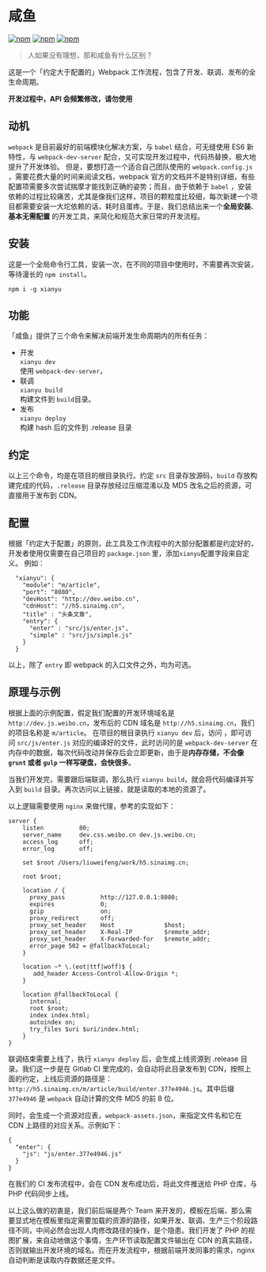 # 咸鱼
[![npm](https://img.shields.io/npm/dt/xianyu.svg?style=flat-square)](https://www.npmjs.com/package/xianyu)
[![npm](https://img.shields.io/npm/v/xianyu.svg?style=flat-square)](https://www.npmjs.com/package/xianyu)
[![npm](https://img.shields.io/npm/l/xianyu.svg?style=flat-square)](https://www.npmjs.com/package/xianyu)

> 人如果没有理想，那和咸鱼有什么区别？

这是一个「约定大于配置的」Webpack 工作流程，包含了开发、联调、发布的全生命周期。

**开发过程中，API 会频繁修改，请勿使用**

## 动机
`webpack` 是目前最好的前端模块化解决方案，与 `babel` 结合，可无缝使用 ES6 新特性，与 `webpack-dev-server` 配合，又可实现开发过程中，代码热替换，极大地提升了开发体验。
但是，要想打造一个适合自己团队使用的 `webpack.config.js` ，需要花费大量的时间来阅读文档，webpack 官方的文档并不是特别详细，有些配置项需要多次尝试揣摩才能找到正确的姿势；而且，由于依赖于 `babel` ，安装依赖的过程比较痛苦，尤其是像我们这样，项目的颗粒度比较细，每次新建一个项目都需要安装一大坨依赖的话，耗时且蛋疼。于是，我们总结出来一个**全局安装**、**基本无需配置** 的开发工具，来简化和规范大家日常的开发流程。
## 安装
这是一个全局命令行工具，安装一次，在不同的项目中使用时，不需要再次安装，等待漫长的 `npm install`。
```
npm i -g xianyu
```
## 功能

「咸鱼」提供了三个命令来解决前端开发生命周期内的所有任务：

* 开发  
`xianyu dev`  
使用 `webpack-dev-server`，
* 联调  
`xianyu build`  
构建文件到 `build`目录。
* 发布  
`xianyu deploy`  
构建 hash 后的文件到 .release 目录

## 约定
以上三个命令，均是在项目的根目录执行。约定 `src` 目录存放源码，`build` 存放构建完成的代码，`.release` 目录存放经过压缩混淆以及 MD5 改名之后的资源，可直接用于发布到 CDN。

## 配置
根据「约定大于配置」的原则，此工具及工作流程中的大部分配置都是约定好的，开发者使用仅需要在自己项目的 `package.json` 里，添加`xianyu`配置字段来自定义。
例如：

```
  "xianyu": {
    "module": "m/article",
    "port": "8080",
    "devHost": "http://dev.weibo.cn",
    "cdnHost": "//h5.sinaimg.cn",
    "title" : "头条文章",
    "entry": {
      "enter" : "src/js/enter.js",
      "simple" : "src/js/simple.js"
    }
  }
```
以上，除了 `entry` 即 webpack 的入口文件之外，均为可选。

## 原理与示例
根据上面的示例配置，假定我们配置的开发环境域名是 `http://dev.js.weibo.cn`，发布后的 CDN 域名是 `http://h5.sinaimg.cn`，我们的项目名称是 `m/article`。
在项目的根目录执行 `xianyu dev` 后，访问 [](http://dev.js.weibo.cn/m/article/build/enter.js)，即可访问 `src/js/enter.js` 对应的编译好的文件，此时访问的是 `webpack-dev-server` 在内存中的数据，每次代码改动并保存后会立即更新，由于是**内存存储，不会像 `grunt` 或者 `gulp` 一样写硬盘，会快很多**。

当我们开发完，需要跟后端联调，那么执行 `xianyu build`，就会将代码编译并写入到 `build` 目录。再次访问以上链接，就是读取的本地的资源了。

以上逻辑需要使用 `nginx` 来做代理，参考的实现如下：

```nginx
server {
    listen          80;
    server_name     dev.css.weibo.cn dev.js.weibo.cn;
    access_log      off;
    error_log       off;

    set $root /Users/liuweifeng/work/h5.sinaimg.cn;

    root $root;

    location / {
      proxy_pass          http://127.0.0.1:8080;
      expires             0;
      gzip                on;
      proxy_redirect      off;
      proxy_set_header    Host              $host;
      proxy_set_header    X-Real-IP         $remote_addr;
      proxy_set_header    X-Forwarded-for   $remote_addr;
      error_page 502 = @fallbackToLocal;
    }

    location ~* \.(eot|ttf|woff)$ {
       add_header Access-Control-Allow-Origin *;
    }

    location @fallbackToLocal {
      internal;
      root $root;
      index index.html;
      autoindex on;
      try_files $uri $uri/index.html;
    }
}
```
联调结束需要上线了，执行 `xianyu deploy` 后，会生成上线资源到 .release 目录。我们这一步是在 Gitlab CI 里完成的，会自动将此目录发布到 CDN，按照上面的约定，上线后资源的路径是：`http://h5.sinaimg.cn/m/article/build/enter.377e4946.js`。其中后缀 `377e4946` 是 `webpack` 自动计算的文件 MD5 的前 8 位。

同时，会生成一个资源对应表，`webpack-assets.json`，来指定文件名和它在 CDN 上路径的对应关系。示例如下：
```
{
  "enter": {
    "js": "js/enter.377e4946.js"
  }
}
```
在我们的 CI 发布流程中，会在 CDN 发布成功后，将此文件推送给 PHP 仓库，与 PHP 代码同步上线。

以上这么做的初衷是，我们前后端是两个 Team 来开发的，模板在后端，那么需要显式地在模板里指定需要加载的资源的路径，如果开发、联调、生产三个阶段路径不同，中间必然会出现人肉修改路径的操作，是个隐患。我们开发了 PHP 的视图扩展，来自动地做这个事情，生产环节读取配置文件输出在 CDN 的真实路径，否则就输出开发环境的域名。而在开发流程中，根据前端开发同事的需求，nginx 自动判断是读取内存数据还是文件。




